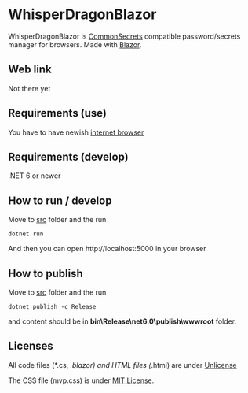 # WhisperDragonBlazor
 WhisperDragonBlazor is [CommonSecrets](https://github.com/mcraiha/CommonSecrets) compatible password/secrets manager for browsers. Made with [Blazor](https://dotnet.microsoft.com/apps/aspnet/web-apps/blazor).

## Web link
Not there yet

## Requirements (use)

You have to have newish [internet browser](https://docs.microsoft.com/en-us/aspnet/core/blazor/supported-platforms?view=aspnetcore-6.0)

## Requirements (develop)

.NET 6 or newer

## How to run / develop
Move to [src](src) folder and the run
```
dotnet run
```
  
And then you can open http://localhost:5000 in your browser

## How to publish
Move to [src](src) folder and the run
```
dotnet publish -c Release
```
  
and content should be in **bin\Release\net6.0\publish\wwwroot** folder.

## Licenses

All code files (*.cs, *.blazor) and HTML files (*.html) are under [Unlicense](https://unlicense.org/)

The CSS file (mvp.css) is under [MIT License](https://github.com/andybrewer/mvp/blob/master/LICENSE).